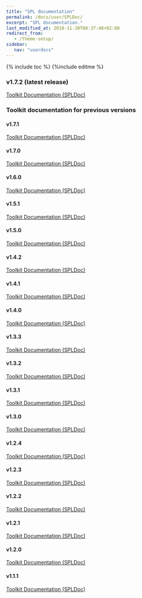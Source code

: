 ```yaml
---
title: "SPL documentation"
permalink: /docs/user/SPLDoc/
excerpt: "SPL documentation."
last_modified_at: 2018-11-30T08:37:48+02:00
redirect_from:
   - /theme-setup/
sidebar:
   nav: "userdocs"
---
```

{% include toc %}
{%include editme %}


### v1.7.2 (latest release)

[Toolkit Documentation (SPLDoc)](/streamsx.kafka/doc/spldoc/html/)

### Toolkit documentation for previous versions

#### v1.7.1

[Toolkit Documentation (SPLDoc)](/streamsx.kafka/doc/v1.7.1/spldoc/html/)

#### v1.7.0

[Toolkit Documentation (SPLDoc)](/streamsx.kafka/doc/v1.7.0/spldoc/html/)

#### v1.6.0

[Toolkit Documentation (SPLDoc)](/streamsx.kafka/doc/v1.6.0/spldoc/html/)

#### v1.5.1

[Toolkit Documentation (SPLDoc)](/streamsx.kafka/doc/v1.5.1/spldoc/html/)

#### v1.5.0

[Toolkit Documentation (SPLDoc)](/streamsx.kafka/doc/v1.5.0/spldoc/html/)

#### v1.4.2

[Toolkit Documentation (SPLDoc)](/streamsx.kafka/doc/v1.4.2/spldoc/html/)

#### v1.4.1

[Toolkit Documentation (SPLDoc)](/streamsx.kafka/doc/v1.4.1/spldoc/html/)

#### v1.4.0

[Toolkit Documentation (SPLDoc)](/streamsx.kafka/doc/v1.4.0/spldoc/html/)

#### v1.3.3

[Toolkit Documentation (SPLDoc)](/streamsx.kafka/doc/v1.3.3/spldoc/html/)

#### v1.3.2

[Toolkit Documentation (SPLDoc)](/streamsx.kafka/doc/v1.3.2/spldoc/html/)

#### v1.3.1

[Toolkit Documentation (SPLDoc)](/streamsx.kafka/doc/v1.3.1/spldoc/html/)

#### v1.3.0

[Toolkit Documentation (SPLDoc)](/streamsx.kafka/doc/v1.3.0/spldoc/html/)

#### v1.2.4

[Toolkit Documentation (SPLDoc)](/streamsx.kafka/doc/v1.2.4/spldoc/html/)

#### v1.2.3

[Toolkit Documentation (SPLDoc)](/streamsx.kafka/doc/v1.2.3/spldoc/html/)

#### v1.2.2

[Toolkit Documentation (SPLDoc)](/streamsx.kafka/doc/v1.2.2/spldoc/html/)

#### v1.2.1

[Toolkit Documentation (SPLDoc)](/streamsx.kafka/doc/v1.2.1/spldoc/html/)

#### v1.2.0

[Toolkit Documentation (SPLDoc)](/streamsx.kafka/doc/v1.2.0/spldoc/html/)

#### v1.1.1

[Toolkit Documentation (SPLDoc)](/streamsx.kafka/doc/v1.1.1/spldoc/html/)
